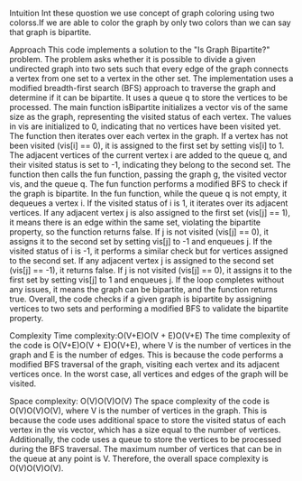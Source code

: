 Intuition
Int these quostion we use concept of graph coloring using two colorss.If we are able to color the graph by only two colors than we can say that graph is bipartite.

Approach
This code implements a solution to the "Is Graph Bipartite?" problem. The problem asks whether it is possible to divide a given undirected graph into two sets such that every edge of the graph connects a vertex from one set to a vertex in the other set.
The implementation uses a modified breadth-first search (BFS) approach to traverse the graph and determine if it can be bipartite. It uses a queue q to store the vertices to be processed.
The main function isBipartite initializes a vector vis of the same size as the graph, representing the visited status of each vertex. The values in vis are initialized to 0, indicating that no vertices have been visited yet.
The function then iterates over each vertex in the graph. If a vertex has not been visited (vis[i] == 0), it is assigned to the first set by setting vis[i] to 1. The adjacent vertices of the current vertex i are added to the queue q, and their visited status is set to -1, indicating they belong to the second set.
The function then calls the fun function, passing the graph g, the visited vector vis, and the queue q. The fun function performs a modified BFS to check if the graph is bipartite.
In the fun function, while the queue q is not empty, it dequeues a vertex i. If the visited status of i is 1, it iterates over its adjacent vertices. If any adjacent vertex j is also assigned to the first set (vis[j] == 1), it means there is an edge within the same set, violating the bipartite property, so the function returns false. If j is not visited (vis[j] == 0), it assigns it to the second set by setting vis[j] to -1 and enqueues j.
If the visited status of i is -1, it performs a similar check but for vertices assigned to the second set. If any adjacent vertex j is assigned to the second set (vis[j] == -1), it returns false. If j is not visited (vis[j] == 0), it assigns it to the first set by setting vis[j] to 1 and enqueues j.
If the loop completes without any issues, it means the graph can be bipartite, and the function returns true.
Overall, the code checks if a given graph is bipartite by assigning vertices to two sets and performing a modified BFS to validate the bipartite property.

Complexity
Time complexity:O(V+E)O(V + E)O(V+E)
The time complexity of the code is O(V+E)O(V + E)O(V+E), where V is the number of vertices in the graph and E is the number of edges. This is because the code performs a modified BFS traversal of the graph, visiting each vertex and its adjacent vertices once. In the worst case, all vertices and edges of the graph will be visited.

Space complexity: O(V)O(V)O(V)
The space complexity of the code is O(V)O(V)O(V), where V is the number of vertices in the graph. This is because the code uses additional space to store the visited status of each vertex in the vis vector, which has a size equal to the number of vertices. Additionally, the code uses a queue to store the vertices to be processed during the BFS traversal. The maximum number of vertices that can be in the queue at any point is V. Therefore, the overall space complexity is O(V)O(V)O(V).
